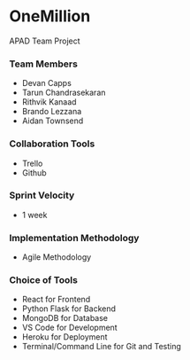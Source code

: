 # OneMillion
APAD Team Project

### Team Members 
- Devan Capps 
- Tarun Chandrasekaran 
- Rithvik Kanaad 
- Brando Lezzana 
- Aidan Townsend 
 
### Collaboration Tools
- Trello 
- Github 
 
### Sprint Velocity
- 1 week
 
### Implementation Methodology
- Agile Methodology 
 
### Choice of Tools
- React for Frontend 
- Python Flask for Backend 
- MongoDB for Database 
- VS Code for Development 
- Heroku for Deployment 
- Terminal/Command Line for Git and Testing